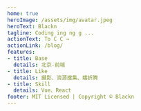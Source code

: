 ```yaml
---
home: true
heroImage: /assets/img/avatar.jpeg
heroText: Blackn
tagline: Coding ing ng g ...
actionText: To C C →
actionLink: /blog/
features:
- title: Base
  details: 北京-前端
- title: Like
  details: 摄影、资源搜集、瞎折腾
- title: Skill
  details: Vue、React
footer: MIT Licensed | Copyright © Blackn
---
```


